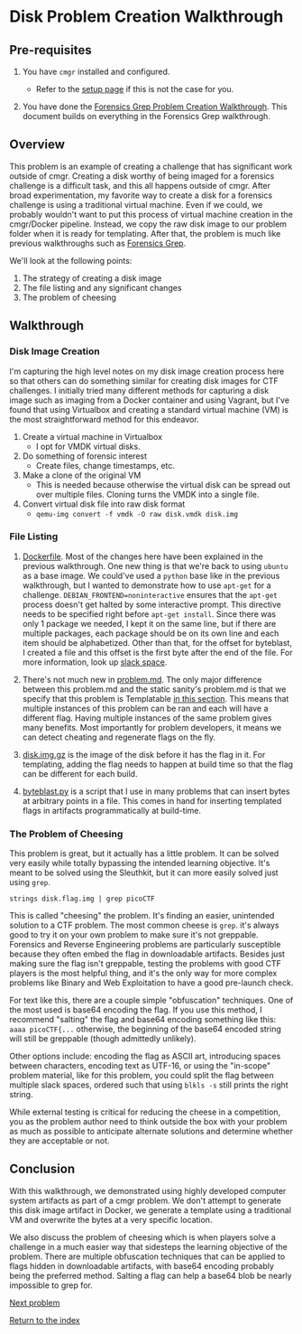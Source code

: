 # Disk Problem Creation Walkthrough

## Pre-requisites

1. You have `cmgr` installed and configured.
    - Refer to the [setup page](/setup-cmgr.md) if this is not the case for you.

2. You have done the [Forensics Grep Problem Creation
   Walkthrough](/example-problems/forensics-grep). This document builds on
   everything in the Forensics Grep walkthrough.

## Overview

This problem is an example of creating a challenge that has significant work
outside of cmgr. Creating a disk worthy of being imaged for a forensics
challenge is a difficult task, and this all happens outside of cmgr. After broad
experimentation, my favorite way to create a disk for a forensics challenge is
using a traditional virtual machine. Even if we could, we probably wouldn't want
to put this process of virtual machine creation in the cmgr/Docker pipeline.
Instead, we copy the raw disk image to our problem folder when it is ready for
templating. After that, the problem is much like previous walkthroughs such as
[Forensics Grep](/example-problems/forensics-grep/).

We'll look at the following points:

1. The strategy of creating a disk image
1. The file listing and any significant changes
1. The problem of cheesing

## Walkthrough

### Disk Image Creation

I'm capturing the high level notes on my disk image creation process here so
that others can do something similar for creating disk images for CTF
challenges. I initially tried many different methods for capturing a disk image
such as imaging from a Docker container and using Vagrant, but I've found that
using Virtualbox and creating a standard virtual machine (VM) is the most
straightforward method for this endeavor.

1. Create a virtual machine in Virtualbox
   - I opt for VMDK virtual disks.
2. Do something of forensic interest
   - Create files, change timestamps, etc.
3. Make a clone of the original VM
   - This is needed because otherwise the virtual disk can be spread out over
     multiple files. Cloning turns the VMDK into a single file.
4. Convert virtual disk file into raw disk format
   - `qemu-img convert -f vmdk -O raw disk.vmdk disk.img`

### File Listing

1. [Dockerfile](/example-problems/forensics-disk/Dockerfile). Most of the
   changes here have been explained in the previous walkthrough. One new thing
   is that we're back to using `ubuntu` as a base image. We could've used a
   `python` base like in the previous walkthrough, but I wanted to demonstrate
   how to use `apt-get` for a challenge. `DEBIAN_FRONTEND=noninteractive`
   ensures that the `apt-get` process doesn't get halted by some interactive
   prompt. This directive needs to be specified right before `apt-get install`.
   Since there was only 1 package we needed, I kept it on the same line, but if
   there are multiple packages, each package should be on its own line and each
   item should be alphabetized. Other than that, for the offset for byteblast, I
   created a file and this offset is the first byte after the end of the file.
   For more information, look up [slack
   space](https://stackoverflow.com/a/71760523/4798333).

1. There's not much new in
   [problem.md](/example-problems/forensics-disk/problem.md). The only major
   difference between this problem.md and the static sanity's problem.md is that
   we specify that this problem is Templatable [in this
   section](/example-problems/forensics-disk/problem.md#forensics-disk). This
   means that multiple instances of this problem can be ran and each will have a
   different flag. Having multiple instances of the same problem gives many
   benefits. Most importantly for problem developers, it means we can detect
   cheating and regenerate flags on the fly.

1. [disk.img.gz](/example-problems/forensics-disk/disk.img.gz) is the image of
   the disk before it has the flag in it. For templating, adding the flag needs
   to happen at build time so that the flag can be different for each build.

1. [byteblast.py](/example-problems/forensics-disk/byteblast.py) is a script
   that I use in many problems that can insert bytes at arbitrary points in a
   file. This comes in hand for inserting templated flags in artifacts
   programmatically at build-time.

### The Problem of Cheesing

This problem is great, but it actually has a little problem. It can be solved
very easily while totally bypassing the intended learning objective. It's meant
to be solved using the Sleuthkit, but it can more easily solved just using
`grep`.

`strings disk.flag.img | grep picoCTF`

This is called "cheesing" the problem. It's finding an easier, unintended
solution to a CTF problem. The most common cheese is `grep`. it's always good to
try it on your own problem to make sure it's not greppable. Forensics and
Reverse Engineering problems are particularly susceptible because they often
embed the flag in downloadable artifacts. Besides just making sure the flag
isn't greppable, testing the problems with good CTF players is the most helpful
thing, and it's the only way for more complex problems like Binary and Web
Exploitation to have a good pre-launch check.

For text like this, there are a couple simple "obfuscation" techniques. One of
the most used is base64 encoding the flag. If you use this method, I recommend
"salting" the flag and base64 encoding something like this: `aaaa picoCTF{...`
otherwise, the beginning of the base64 encoded string will still be greppable
(though admittedly unlikely).

Other options include: encoding the flag as ASCII art, introducing spaces
between characters, encoding text as UTF-16, or using the "in-scope" problem
material, like for this problem, you could split the flag between multiple slack
spaces, ordered such that using `blkls -s` still prints the right string.

While external testing is critical for reducing the cheese in a competition, you
as the problem author need to think outside the box with your problem as much as
possible to anticipate alternate solutions and determine whether they are
acceptable or not.

## Conclusion

With this walkthrough, we demonstrated using highly developed computer system
artifacts as part of a cmgr problem. We don't attempt to generate this disk
image artifact in Docker, we generate a template using a traditional VM and
overwrite the bytes at a very specific location.

We also discuss the problem of cheesing which is when players solve a challenge
in a much easier way that sidesteps the learning objective of the problem. There
are multiple obfuscation techniques that can be applied to flags hidden in
downloadable artifacts, with base64 encoding probably being the preferred
method. Salting a flag can help a base64 blob be nearly impossible to grep for.

[Next problem](/example-problems/web-css)

[Return to the index](/example-problems#example-problems)
